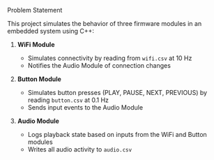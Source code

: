  Problem Statement

This project simulates the behavior of three firmware modules in an embedded system using C++:

1. **WiFi Module**  
   - Simulates connectivity by reading from `wifi.csv` at 10 Hz  
   - Notifies the Audio Module of connection changes

2. **Button Module**  
   - Simulates button presses (PLAY, PAUSE, NEXT, PREVIOUS) by reading `button.csv` at 0.1 Hz  
   - Sends input events to the Audio Module

3. **Audio Module**  
   - Logs playback state based on inputs from the WiFi and Button modules  
   - Writes all audio activity to `audio.csv`
